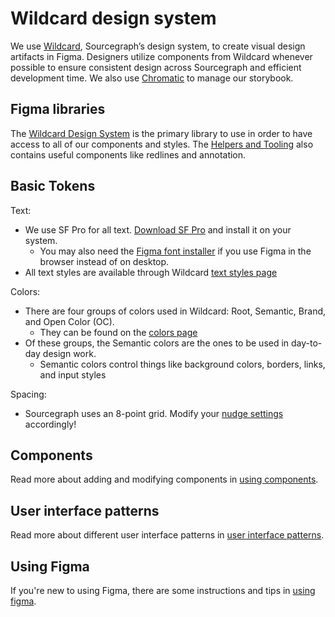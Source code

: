 # Wildcard design system

We use [Wildcard](https://www.figma.com/file/NIsN34NH7lPu04olBzddTw/Wildcard-Design-System?node-id=891%3A0), Sourcegraph’s design system, to create visual design artifacts in Figma. Designers utilize components from Wildcard whenever possible to ensure consistent design across Sourcegraph and efficient development time. We also use [Chromatic](https://www.chromatic.com/library?appId=5f0f381c0e50750022dc6bf7) to manage our storybook.

## Figma libraries

The [Wildcard Design System](https://www.figma.com/file/NIsN34NH7lPu04olBzddTw/Wildcard-Design-System?node-id=891%3A0) is the primary library to use in order to have access to all of our components and styles. The [Helpers and Tooling](https://www.figma.com/file/8qNcDzOXLj1hcOM76WDPN9/%F0%9F%9B%A0Project-Tools?node-id=72%3A20) also contains useful components like redlines and annotation.

## Basic Tokens

Text:

- We use SF Pro for all text. [Download SF Pro](https://drive.google.com/drive/folders/1X1hwQr4lGGVn5BDe4f09q_xRqboQZpsQ) and install it on your system.
  - You may also need the [Figma font installer](https://www.figma.com/downloads/) if you use Figma in the browser instead of on desktop.
- All text styles are available through Wildcard [text styles page](https://www.figma.com/file/NIsN34NH7lPu04olBzddTw/?node-id=5601%3A65477)

Colors:

- There are four groups of colors used in Wildcard: Root, Semantic, Brand, and Open Color (OC).
  - They can be found on the [colors page](https://www.figma.com/file/NIsN34NH7lPu04olBzddTw/?node-id=5123%3A64178)
- Of these groups, the Semantic colors are the ones to be used in day-to-day design work.
  - Semantic colors control things like background colors, borders, links, and input styles

Spacing:

- Sourcegraph uses an 8-point grid. Modify your [nudge settings](https://help.figma.com/hc/en-us/articles/4404575206295-Set-small-and-big-nudge-values) accordingly!

## Components

Read more about adding and modifying components in [using components](./using-components.md).

## User interface patterns

Read more about different user interface patterns in [user interface patterns](./user-interface-patterns.md).

## Using Figma 

If you're new to using Figma, there are some instructions and tips in [using figma](./using-figma.md). 
